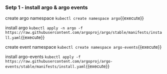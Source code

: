 
### Setp 1 - install argo & argo events
create argo namespace
`kubectl create namespace argo`{{execute}}

install argo 
`kubectl apply -n argo -f https://raw.githubusercontent.com/argoproj/argo/stable/manifests/install.yaml`{{execute}}

create event namespace 
`kubectl create namespace argo-events`{{execute}}

install argo-events
`kubectl apply -f https://raw.githubusercontent.com/argoproj/argo-events/stable/manifests/install.yaml`{{execute}}
